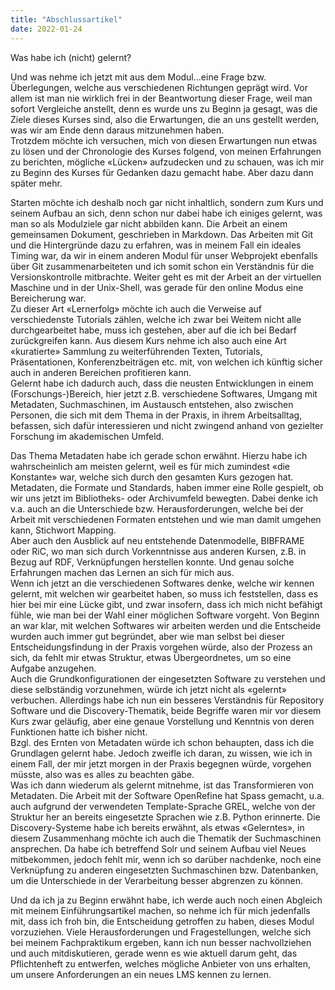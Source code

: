 ```yaml
---
title: "Abschlussartikel"
date: 2022-01-24
---
```


Was habe ich (nicht) gelernt?

Und was nehme ich jetzt mit aus dem Modul…eine Frage bzw. Überlegungen, welche aus verschiedenen Richtungen geprägt wird. Vor allem ist man nie wirklich frei in der Beantwortung dieser Frage, weil man sofort Vergleiche anstellt, denn es wurde uns zu Beginn ja gesagt, was die Ziele dieses Kurses sind, also die Erwartungen, die an uns gestellt werden, was wir am Ende denn daraus mitzunehmen haben.<br>
Trotzdem möchte ich versuchen, mich von diesen Erwartungen nun etwas zu lösen und der Chronologie des Kurses folgend, von meinen Erfahrungen zu berichten, mögliche «Lücken» aufzudecken und zu schauen, was ich mir zu Beginn des Kurses für Gedanken dazu gemacht habe. Aber dazu dann später mehr.

Starten möchte ich deshalb noch gar nicht inhaltlich, sondern zum Kurs und seinem Aufbau an sich, denn schon nur dabei habe ich einiges gelernt, was man so als Modulziele gar nicht abbilden kann. Die Arbeit an einem gemeinsamen Dokument, geschrieben in Markdown. Das Arbeiten mit Git und die Hintergründe dazu zu erfahren, was in meinem Fall ein ideales Timing war, da wir in einem anderen Modul für unser Webprojekt ebenfalls über Git zusammenarbeiteten und ich somit schon ein Verständnis für die Versionskontrolle mitbrachte. Weiter geht es mit der Arbeit an der virtuellen Maschine und in der Unix-Shell, was gerade für den online Modus eine Bereicherung war.<br> 
Zu dieser Art «Lernerfolg» möchte ich auch die Verweise auf verschiedenste Tutorials zählen, welche ich zwar bei Weitem nicht alle durchgearbeitet habe, muss ich gestehen, aber auf die ich bei Bedarf zurückgreifen kann. Aus diesem Kurs nehme ich also auch eine Art «kuratierte» Sammlung zu weiterführenden Texten, Tutorials, Präsentationen, Konferenzbeiträgen etc. mit, von welchen ich künftig sicher auch in anderen Bereichen profitieren kann.<br>
Gelernt habe ich dadurch auch, dass die neusten Entwicklungen in einem (Forschungs-)Bereich, hier jetzt z.B. verschiedene Softwares, Umgang mit Metadaten, Suchmaschinen, im Austausch entstehen, also zwischen Personen, die sich mit dem Thema in der Praxis, in ihrem Arbeitsalltag, befassen, sich dafür interessieren und nicht zwingend anhand von gezielter Forschung im akademischen Umfeld.

Das Thema Metadaten habe ich gerade schon erwähnt. Hierzu habe ich wahrscheinlich am meisten gelernt, weil es für mich zumindest «die Konstante» war, welche sich durch den gesamten Kurs gezogen hat. Metadaten, die Formate und Standards, haben immer eine Rolle gespielt, ob wir uns jetzt im Bibliotheks- oder Archivumfeld bewegten. Dabei denke ich v.a. auch an die Unterschiede bzw. Herausforderungen, welche bei der Arbeit mit verschiedenen Formaten entstehen und wie man damit umgehen kann, Stichwort Mapping. <br>
Aber auch den Ausblick auf neu entstehende Datenmodelle, BIBFRAME oder RiC, wo man sich durch Vorkenntnisse aus anderen Kursen, z.B. in Bezug auf RDF, Verknüpfungen herstellen konnte. Und genau solche Erfahrungen machen das Lernen an sich für mich aus.<br> 
Wenn ich jetzt an die verschiedenen Softwares denke, welche wir kennen gelernt, mit welchen wir gearbeitet haben, so muss ich feststellen, dass es hier bei mir eine Lücke gibt, und zwar insofern, dass ich mich nicht befähigt fühle, wie man bei der Wahl einer möglichen Software vorgeht. Von Beginn an war klar, mit welchen Softwares wir arbeiten werden und die Entscheide wurden auch immer gut begründet, aber wie man selbst bei dieser Entscheidungsfindung in der Praxis vorgehen würde, also der Prozess an sich, da fehlt mir etwas Struktur, etwas Übergeordnetes, um so eine Aufgabe anzugehen.<br>
Auch die Grundkonfigurationen der eingesetzten Software zu verstehen und diese selbständig vorzunehmen, würde ich jetzt nicht als «gelernt» verbuchen. Allerdings habe ich nun ein besseres Verständnis für Repository Software und die Discovery-Thematik, beide Begriffe waren mir vor diesem Kurs zwar geläufig, aber eine genaue Vorstellung und Kenntnis von deren Funktionen hatte ich bisher nicht.<br>
Bzgl. des Ernten von Metadaten würde ich schon behaupten, dass ich die Grundlagen gelernt habe. Jedoch zweifle ich daran, zu wissen, wie ich in einem Fall, der mir jetzt morgen in der Praxis begegnen würde, vorgehen müsste, also was es alles zu beachten gäbe.<br> 
Was ich dann wiederum als gelernt mitnehme, ist das Transformieren von Metadaten. Die Arbeit mit der Software OpenRefine hat Spass gemacht, u.a. auch aufgrund der verwendeten Template-Sprache GREL, welche von der Struktur her an bereits eingesetzte Sprachen wie z.B. Python erinnerte. Die Discovery-Systeme habe ich bereits erwähnt, als etwas «Gelerntes», in diesem Zusammenhang möchte ich auch die Thematik der Suchmaschinen ansprechen. Da habe ich betreffend Solr und seinem Aufbau viel Neues mitbekommen, jedoch fehlt mir, wenn ich so darüber nachdenke, noch eine Verknüpfung zu anderen eingesetzten Suchmaschinen bzw. Datenbanken, um die Unterschiede in der Verarbeitung besser abgrenzen zu können. 

Und da ich ja zu Beginn erwähnt habe, ich werde auch noch einen Abgleich mit meinem Einführungsartikel machen, so nehme ich für mich jedenfalls mit, dass ich froh bin, die Entscheidung getroffen zu haben, dieses Modul vorzuziehen. Viele Herausforderungen und Fragestellungen, welche sich bei meinem Fachpraktikum ergeben, kann ich nun besser nachvollziehen und auch mitdiskutieren, gerade wenn es wie aktuell darum geht, das Pflichtenheft zu entwerfen, welches mögliche Anbieter von uns erhalten, um unsere Anforderungen an ein neues LMS kennen zu lernen.
